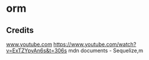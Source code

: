 # orm

## Credits

www.youtube.com https://www.youtube.com/watch?v=ExTZYpyAn6s&t=306s
mdn documents - Sequelize,m